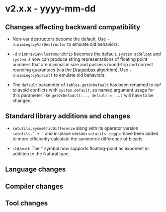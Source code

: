 # v2.x.x - yyyy-mm-dd


## Changes affecting backward compatibility


- Non-var destructors become the default. Use `-d:nimLegacyVarDestructor` to emulate old behaviors.

- `-d:nimPreviewFloatRoundtrip` becomes the default. `system.addFloat` and `system.$` now can produce string representations of
floating point numbers that are minimal in size and possess round-trip and correct
rounding guarantees (via the
[Dragonbox](https://raw.githubusercontent.com/jk-jeon/dragonbox/master/other_files/Dragonbox.pdf) algorithm). Use `-d:nimLegacySprintf` to emulate old behaviors.

- The `default` parameter of `tables.getOrDefault` has been renamed to `def` to
  avoid conflicts with `system.default`, so named argument usage for this
  parameter like `getOrDefault(..., default = ...)` will have to be changed.


## Standard library additions and changes

[//]: # "Additions:"
- `setutils.symmetricDifference` along with its operator version
  `` setutils.`-+-` `` and in-place version `setutils.toggle` have been added
  to more efficiently calculate the symmetric difference of bitsets.

[//]: # "Changes:"
- `std/math` The `^` symbol now supports floating-point as exponent in addition to the Natural type.

## Language changes


## Compiler changes


## Tool changes



